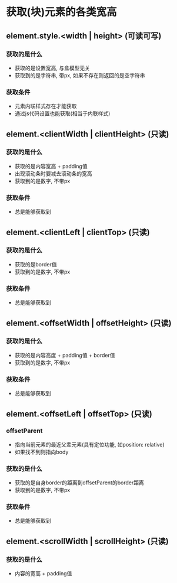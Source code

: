 # 获取(块)元素的各类宽高

## element.style.<width | height> (可读可写)
### 获取的是什么
* 获取的是设置宽高, 与盒模型无关
* 获取到的是字符串, 带px, 如果不存在则返回的是空字符串
### 获取条件
* 元素内联样式存在才能获取
* 通过js代码设置也能获取(相当于内联样式)


## element.<clientWidth | clientHeight> (只读)
### 获取的是什么
* 获取的是内容宽高 + padding值
* 出现滚动条时要减去滚动条的宽高
* 获取到的是数字, 不带px
### 获取条件
* 总是能够获取到


## element.<clientLeft | clientTop> (只读)
### 获取的是什么
* 获取的是border值
* 获取到的是数字, 不带px
### 获取条件
* 总是能够获取到


## element.<offsetWidth | offsetHeight> (只读)
### 获取的是什么
* 获取的是内容高度 + padding值 + border值
* 获取到的是数字, 不带px
### 获取条件
* 总是能够获取到


## element.<offsetLeft | offsetTop> (只读)
### offsetParent
* 指向当前元素的最近父辈元素(具有定位功能, 如position: relative)
* 如果找不到则指向body
### 获取的是什么
* 获取的是自身border的距离到offsetParent的border距离
* 获取到的是数字, 不带px
### 获取条件
* 总是能够获取到


## element.<scrollWidth | scrollHeight> (只读)
### 获取的是什么
* 内容的宽高 + padding值